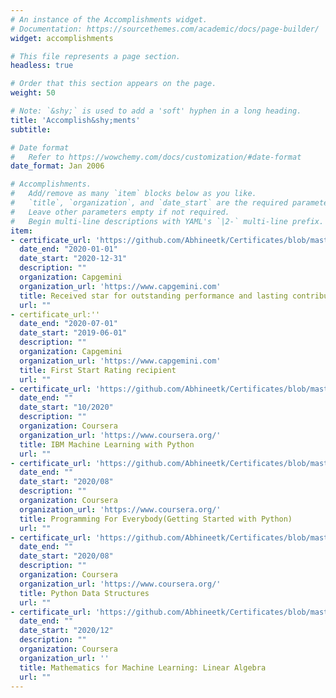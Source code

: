 ```yaml
---
# An instance of the Accomplishments widget.
# Documentation: https://sourcethemes.com/academic/docs/page-builder/
widget: accomplishments

# This file represents a page section.
headless: true

# Order that this section appears on the page.
weight: 50

# Note: `&shy;` is used to add a 'soft' hyphen in a long heading.
title: 'Accomplish&shy;ments'
subtitle:

# Date format
#   Refer to https://wowchemy.com/docs/customization/#date-format
date_format: Jan 2006

# Accomplishments.
#   Add/remove as many `item` blocks below as you like.
#   `title`, `organization`, and `date_start` are the required parameters.
#   Leave other parameters empty if not required.
#   Begin multi-line descriptions with YAML's `|2-` multi-line prefix.
item:
- certificate_url: 'https://github.com/Abhineetk/Certificates/blob/master/182591_139541.pdf'
  date_end: "2020-01-01"
  date_start: "2020-12-31"
  description: ""
  organization: Capgemini
  organization_url: 'https://www.capgemini.com'
  title: Received star for outstanding performance and lasting contribution in Jan-Dec 2020.
  url: ""  
- certificate_url:''
  date_end: "2020-07-01"
  date_start: "2019-06-01"
  description: ""
  organization: Capgemini
  organization_url: 'https://www.capgemini.com'
  title: First Start Rating recipient
  url: ""  
- certificate_url: 'https://github.com/Abhineetk/Certificates/blob/master/MachineLearning_python_ibm%20(1).pdf'
  date_end: ""
  date_start: "10/2020"
  description: ""
  organization: Coursera
  organization_url: 'https://www.coursera.org/'
  title: IBM Machine Learning with Python
  url: ""  
- certificate_url: 'https://github.com/Abhineetk/Certificates/blob/master/Programming%20for%20Everybody.pdf'
  date_end: ""
  date_start: "2020/08"
  description: ""
  organization: Coursera
  organization_url: 'https://www.coursera.org/'
  title: Programming For Everybody(Getting Started with Python)
  url: ""  
- certificate_url: 'https://github.com/Abhineetk/Certificates/blob/master/Python%20Data%20Structures.pdf'
  date_end: ""
  date_start: "2020/08"
  description: ""
  organization: Coursera
  organization_url: 'https://www.coursera.org/'
  title: Python Data Structures
  url: ""  
- certificate_url: 'https://github.com/Abhineetk/Certificates/blob/master/Maths_DS.pdf'
  date_end: ""
  date_start: "2020/12"
  description: ""
  organization: Coursera
  organization_url: ''
  title: Mathematics for Machine Learning: Linear Algebra
  url: ""
---
```

